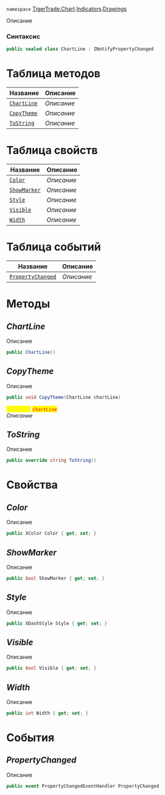 
`namespace` [TigerTrade.Chart](../../../TigerTrade.Chart.md).[Indicators](../../../TigerTrade.Chart/Indicators.md).[Drawings](../../../TigerTrade.Chart/Indicators/Drawings.md)


Описание

### Синтаксис
```csharp
public sealed class ChartLine : INotifyPropertyChanged
```


# Таблица методов
| Название | Описание |
| --- | --- |
| [`ChartLine`](./ChartLine.cs/Методы/ChartLine.md) | *Описание* |
| [`CopyTheme`](./ChartLine.cs/Методы/CopyTheme.md) | *Описание* |
| [`ToString`](./ChartLine.cs/Методы/ToString.md) | *Описание* |

# Таблица свойств
| Название | Описание |
| --- | --- |
| [`Color`](./ChartLine.cs/Свойства/Color.md) | *Описание* |
| [`ShowMarker`](./ChartLine.cs/Свойства/ShowMarker.md) | *Описание* |
| [`Style`](./ChartLine.cs/Свойства/Style.md) | *Описание* |
| [`Visible`](./ChartLine.cs/Свойства/Visible.md) | *Описание* |
| [`Width`](./ChartLine.cs/Свойства/Width.md) | *Описание* |

# Таблица событий
| Название | Описание |
| --- | --- |
| [`PropertyChanged`](./ChartLine.cs/События/PropertyChanged.md) | *Описание* |





# Методы

## *ChartLine*
Описание

```csharp
public ChartLine()
```


## *CopyTheme*
Описание

```csharp
public void CopyTheme(ChartLine chartLine)
```

<mark style="color:yellow;">`chartLine`</mark> <mark style="color:red;">*`ChartLine`*</mark>  
 *Описание*  



## *ToString*
Описание

```csharp
public override string ToString()
```

# Свойства

## *Color*
Описание

```csharp
public XColor Color { get; set; }
```

## *ShowMarker*
Описание

```csharp
public bool ShowMarker { get; set; }
```

## *Style*
Описание

```csharp
public XDashStyle Style { get; set; }
```

## *Visible*
Описание

```csharp
public bool Visible { get; set; }
```

## *Width*
Описание

```csharp
public int Width { get; set; }
```
# События

## *PropertyChanged*
Описание

```csharp
public event PropertyChangedEventHandler PropertyChanged
```

